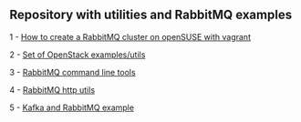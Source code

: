 ## Repository with utilities and RabbitMQ examples

1 - [How to create a RabbitMQ cluster on openSUSE with vagrant](https://github.com/Gsantomaggio/rabbitmq-utils/tree/master/rabbitmq-suse/vagrant_cluster)

2 - [Set of OpenStack examples/utils](https://github.com/Gsantomaggio/rabbitmq-utils/tree/master/openstack)

3 - [RabbitMQ command line tools](https://github.com/Gsantomaggio/rabbitmq-utils/tree/master/command_line_tools)

4 - [RabbitMQ http utils](https://github.com/Gsantomaggio/rabbitmq-utils/tree/master/http_utils)

5 - [Kafka and RabbitMQ example](https://github.com/Gsantomaggio/rabbitmq-utils/tree/master/microservices_demo) 
